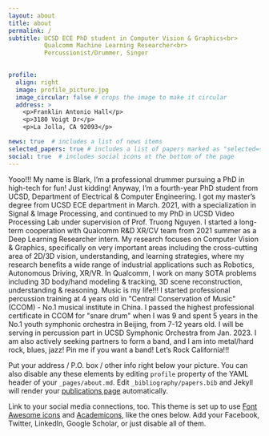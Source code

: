 ```yaml
---
layout: about
title: about
permalink: /
subtitle: UCSD ECE PhD student in Computer Vision & Graphics<br>
          Qualcomm Machine Learning Researcher<br>
          Percussionist/Drummer, Singer
            

profile:
  align: right
  image: profile_picture.jpg
  image_circular: false # crops the image to make it circular
  address: >
    <p>Franklin Antonio Hall</p>
    <p>3180 Voigt Dr</p>
    <p>La Jolla, CA 92093</p>

news: true  # includes a list of news items
selected_papers: true # includes a list of papers marked as "selected={true}"
social: true  # includes social icons at the bottom of the page
---
```


Yooo!!! My name is Blark, I’m a professional drummer pursuing a PhD in high-tech for fun! Just kidding! Anyway, I’m a fourth-year PhD student from UCSD, Department of Electrical & Computer Engineering. I got my master’s degree from UCSD ECE department in March. 2021, with a specialization in Signal & Image Processing, and continued to my PhD in UCSD Video Processing Lab under supervision of Prof. Truong Nguyen. I started a long-term cooperation with Qualcomm R&D XR/CV team from 2021 summer as a Deep Learning Researcher intern.
My research focuses on Computer Vision & Graphics, specifically on very important areas including the cross-cutting area of 2D/3D vision, understanding, and learning strategies, where my research benefits a wide range of industrial applications such as Robotics, Autonomous Driving, XR/VR. In Qualcomm, I work on many SOTA problems including 3D body/hand modeling & tracking, 3D scene reconstruction, understanding & reasoning.
Music is my life!!! I started professional percussion training at 4 years old in "Central Conservation of Music"(CCOM) - No.1 musical institute in China. I passed the highest professional certificate in CCOM for "snare drum" when I was 9 and spent 5 years in the No.1 youth symphonic orchestra in Beijing, from 7-12 years old. I will be serving in percussion part in UCSD Symphonic Orchestra from Jan. 2023. I am also actively seeking partners to form a band, and I am into metal/hard rock, blues, jazz! Pin me if you want a band! Let’s Rock California!!!


Put your address / P.O. box / other info right below your picture. You can also disable any these elements by editing `profile` property of the YAML header of your `_pages/about.md`. Edit `_bibliography/papers.bib` and Jekyll will render your [publications page](/al-folio/publications/) automatically.

Link to your social media connections, too. This theme is set up to use [Font Awesome icons](http://fortawesome.github.io/Font-Awesome/) and [Academicons](https://jpswalsh.github.io/academicons/), like the ones below. Add your Facebook, Twitter, LinkedIn, Google Scholar, or just disable all of them.

